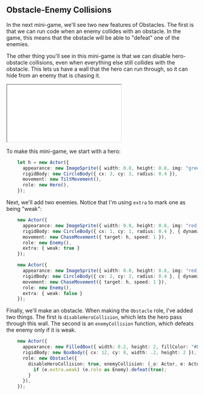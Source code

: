 ## Obstacle-Enemy Collisions

In the next mini-game, we'll see two new features of Obstacles.  The first is
that we can run code when an enemy collides with an obstacle.  In the game, this
means that the obstacle will be able to "defeat" one of the enemies.

The other thing you'll see in this mini-game is that we can disable
hero-obstacle collisions, even when everything else still collides with the
obstacle.  This lets us have a wall that the hero can run through, so it can
hide from an enemy that is chasing it.

<iframe src="game_09.iframe.html"></iframe>

To make this mini-game, we start with a hero:

```typescript
    let h = new Actor({
      appearance: new ImageSprite({ width: 0.8, height: 0.8, img: "green_ball.png" }),
      rigidBody: new CircleBody({ cx: 3, cy: 3, radius: 0.4 }),
      movement: new TiltMovement(),
      role: new Hero(),
    });
```

Next, we'll add two enemies.  Notice that I'm using `extra` to mark one as being "weak":

```typescript
    new Actor({
      appearance: new ImageSprite({ width: 0.8, height: 0.8, img: "red_ball.png" }),
      rigidBody: new CircleBody({ cx: 1, cy: 1, radius: 0.4 }, { dynamic: true }),
      movement: new ChaseMovement({ target: h, speed: 1 }),
      role: new Enemy(),
      extra: { weak: true }
    });

    new Actor({
      appearance: new ImageSprite({ width: 0.8, height: 0.8, img: "red_ball.png" }),
      rigidBody: new CircleBody({ cx: 2, cy: 2, radius: 0.4 }, { dynamic: true }),
      movement: new ChaseMovement({ target: h, speed: 1 }),
      role: new Enemy(),
      extra: { weak: false }
    });
```

Finally, we'll make an obstacle.  When making the `Obstacle` role, I've added
two things.  The first is `disableHeroCollision`, which lets the hero pass
through this wall.  The second is an `enemyCollision` function, which defeats
the enemy only if it is weak.

```typescript
    new Actor({
      appearance: new FilledBox({ width: 0.2, height: 2, fillColor: "#FF0000" }),
      rigidBody: new BoxBody({ cx: 12, cy: 8, width: .2, height: 2 }),
      role: new Obstacle({
        disableHeroCollision: true, enemyCollision: (_o: Actor, e: Actor) => {
          if (e.extra.weak) (e.role as Enemy).defeat(true);
        }
      }),
    });
```
